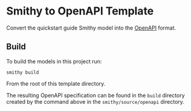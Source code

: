 # Smithy to OpenAPI Template
Convert the quickstart guide Smithy model into the [OpenAPI]() format.

## Build
To build the models in this project run: 
```
smithy build
```
From the root of this template directory.

The resulting OpenAPI specification can be found in the `build` directory 
created by the command above in the `smithy/source/openapi` directory.